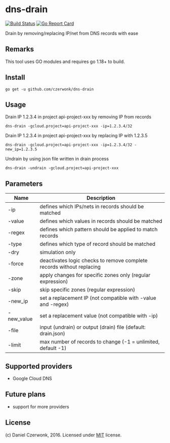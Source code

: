 # dns-drain 
[![Build Status](https://travis-ci.org/czerwonk/dns-drain.svg)](https://travis-ci.org/czerwonk/dns-drain)
[![Go Report Card](https://goreportcard.com/badge/github.com/czerwonk/dns-drain)](https://goreportcard.com/report/github.com/czerwonk/dns-drain)

Drain by removing/replacing IP/net from DNS records with ease

## Remarks
This tool uses GO modules and requires go 1.18+ to build.

## Install
```
go get -u github.com/czerwonk/dns-drain
```
## Usage

Drain IP 1.2.3.4 in project api-project-xxx by removing IP from records
```
dns-drain -gcloud.project=api-project-xxx -ip=1.2.3.4/32
``` 

Drain IP 1.2.3.4 in project api-project-xxx by replacing IP with 1.2.3.5
```
dns-drain -gcloud.project=api-project-xxx -ip=1.2.3.4/32 -new_ip=1.2.3.5
```

Undrain by using json file written in drain process
```
dns-drain -undrain -gcloud.project=api-project-xxx
```

## Parameters

Name        | Description
------------|------------
-ip | defines which IPs/nets in records should be matched
-value | defines which values in records should be matched
-regex | defines which pattern should be applied to match records
-type | defines which type of record should be matched
-dry | simulation only
-force | deactivates logic checks to remove complete records without replacing
-zone | apply changes for specific zones only (regular expression)
-skip | skip specific zones (regular expression)
-new_ip | set a replacement IP (not compatible with -value and -regex)
-new_value | set a replacement value (not compatible with -ip)
-file | input (undrain) or output (drain) file (default: drain.json)
-limit | max number of records to change (-1 = unlimited, default -1)

## Supported providers
* Google Cloud DNS

## Future plans
* support for more providers

## License
(c) Daniel Czerwonk, 2016. Licensed under [MIT](LICENSE) license.
